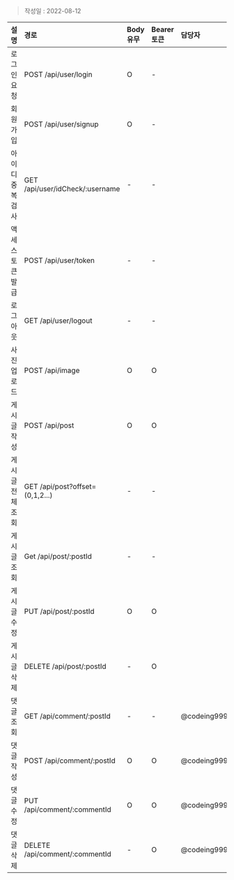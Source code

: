 > 작성일 : 2022-08-12

| 설명              | 경로                            | Body 유무 |  Bearer 토큰 | 담당자 |
| :---------------  | :----------------------------- | :-------- | :---------- | :---- |
| 로그인 요청       | POST /api/user/login            | O         | -           |  |
| 회원가입          | POST /api/user/signup           | O         | -           |  | @hanbae-Lee |
| 아이디 중복 검사  | GET /api/user/idCheck/:username | -         | -           |  |  @hanbae-Lee |
| 액세스 토큰 발급  | POST /api/user/token            | -         | -           |  |
| 로그아웃          | GET /api/user/logout            | -         | -           |  |
| 사진 업로드       | POST /api/image                 | O         | O           |  |
| 게시글 작성       | POST /api/post                  | O         | O           |  |
| 게시글 전체 조회  | GET /api/post?offset=(0,1,2...) | -         | -           |   |
| 게시글 조회       | Get /api/post/:postId           | -         | -           |  |
| 게시글 수정       | PUT /api/post/:postId           | O         | O           |  |
| 게시글 삭제       | DELETE /api/post/:postId        | -         | O           |  |
| 댓글 조회         | GET /api/comment/:postId        | -         | -           | @codeing999 |
| 댓글 작성         | POST /api/comment/:postId       | O         | O           | @codeing999 |
| 댓글 수정         | PUT /api/comment/:commentId      | O         | O           | @codeing999 |
| 댓글 삭제         | DELETE /api/comment/:commentId  | -         | O           | @codeing999 |

